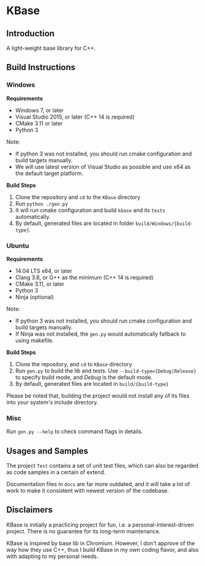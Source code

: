 
KBase
==========

## Introduction

A light-weight base library for C++.


## Build Instructions

### Windows

**Requirements**

- Windows 7, or later
- Visual Studio 2015, or later (C++ 14 is required)
- CMake 3.11 or later
- Python 3

Note:

- If python 3 was not installed, you should run cmake configuration and build targets manually.
- We will use latest version of Visual Studio as possible and use x64 as the default target platform.

**Build Steps**

1. Clone the repository and `cd` to the `KBase` directory
2. Run `python ./gen.py`
3. It will run cmake configuration and build `kbase` and its `tests` automatically.
4. By default, generated files are located in folder `build/Windows/{build-type}`.

### Ubuntu

**Requirements**

- 14.04 LTS x64, or later
- Clang 3.8, or G++ as the minimum (C++ 14 is required)
- CMake 3.11, or later
- Python 3
- Ninja (optional)

Note:
- If python 3 was not installed, you should run cmake configuration and build targets manually.
- If Ninja was not installed, the `gen.py` would automatically fallback to using makefile.

**Build Steps**

1. Clone the repository, and `cd` to `KBase` directory
2. Run `gen.py` to build the lib and tests.
   Use `--build-type={Debug|Release}` to specify build mode, and *Debug* is the default mode.
3. By default, generated files are located in `build/{build-type}`

Please be noted that, building the project would not install any of its files into your system's include directory.

### Misc

Run `gen.py --help` to check command flags in details.


## Usages and Samples

The project `Test` contains a set of unit test files, which can also be regarded as code samples in a certain of extend.

Documentation files in `docs` are far more outdated, and it will take a lot of work to make it consistent with newest version of the codebase.


## Disclaimers

KBase is initially a practicing project for fun, i.e. a personal-interest-driven project. There is no guarantee for its long-term maintenance.

KBase is inspired by base lib in Chromium. However, I don't approve of the way how they use C++, thus I build KBase in my own coding flavor, and also with adapting to my personal needs.
